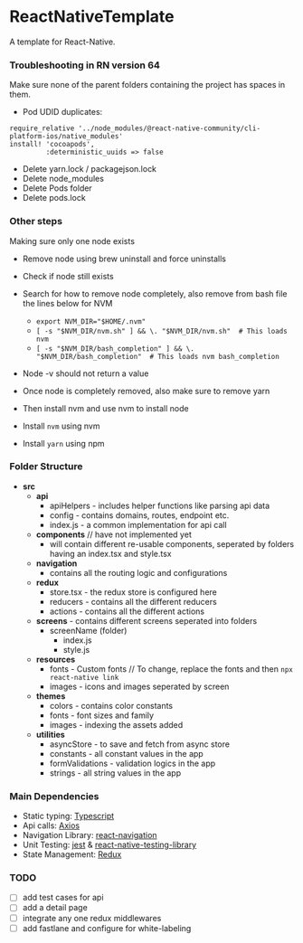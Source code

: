 # ReactNativeTemplate
A template for React-Native.

### Troubleshooting in RN version 64

Make sure none of the parent folders containing the project has spaces in them.

- Pod UDID duplicates:
```
require_relative '../node_modules/@react-native-community/cli-platform-ios/native_modules'
install! 'cocoapods',
         :deterministic_uuids => false
```
- Delete yarn.lock / packagejson.lock
- Delete node_modules
- Delete Pods folder
- Delete pods.lock
### Other steps

Making sure only one node exists

- Remove node using brew uninstall and force uninstalls
- Check if node still exists
- Search for how to remove node completely, also remove from bash file the lines below for NVM
    - `export NVM_DIR="$HOME/.nvm"`
    - `[ -s "$NVM_DIR/nvm.sh" ] && \. "$NVM_DIR/nvm.sh"  # This loads nvm`
    - `[ -s "$NVM_DIR/bash_completion" ] && \. "$NVM_DIR/bash_completion"  # This loads nvm bash_completion`

- Node -v should not return a value
- Once node is completely removed, also make sure to remove yarn
- Then install nvm and use nvm to install node
- Install `nvm` using nvm
- Install `yarn` using npm

### Folder Structure

- **src**
    - **api**
        - apiHelpers - includes helper functions like parsing api data
        - config - contains domains, routes, endpoint etc.
        - index.js - a common implementation for api call
    - **components** // have not implemented yet
        - will contain different re-usable components, seperated by folders having an index.tsx and style.tsx
    - **navigation**
        - contains all the routing logic and configurations
    - **redux**
        - store.tsx - the redux store is configured here
        - reducers - contains all the different reducers
        - actions - contains all the different actions
    - **screens** - contains different screens seperated into folders
        - screenName (folder)
            - index.js
            - style.js
    - **resources**
        - fonts - Custom fonts // To change, replace the fonts and then `npx react-native link`
        - images - icons and images seperated by screen
    - **themes**
        - colors - contains color constants
        - fonts - font sizes and family
        - images - indexing the assets added
    - **utilities**
        - asyncStore - to save and fetch from async store
        - constants - all constant values in the app
        - formValidations - validation logics in the app
        - strings - all string values in the app
### Main Dependencies

- Static typing: [Typescript](https://reactnative.dev/docs/typescript)
- Api calls: [Axios](https://github.com/axios/axios)
- Navigation Library: [react-navigation](https://reactnavigation.org)
- Unit Testing: [jest](https://jestjs.io/docs/tutorial-react-native) & [react-native-testing-library](https://github.com/callstack/react-native-testing-library)
- State Management: [Redux](https://redux.js.org)

### TODO

- [ ] add test cases for api
- [ ] add a detail page
- [ ] integrate any one redux middlewares
- [ ] add fastlane and configure for white-labeling
